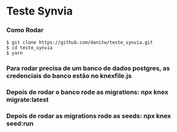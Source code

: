 # Teste Synvia

### Como Rodar
```
$ git clone https://github.com/danitw/teste_synvia.git
$ cd teste_synvia
$ yarn
```


### Para rodar precisa de um banco de dados postgres, as credenciais do banco estão no knexfile.js
### Depois de rodar o banco rode as migrations: npx knex migrate:latest
### Depois de rodar as migrations rode as seeds: npx knex seed:run